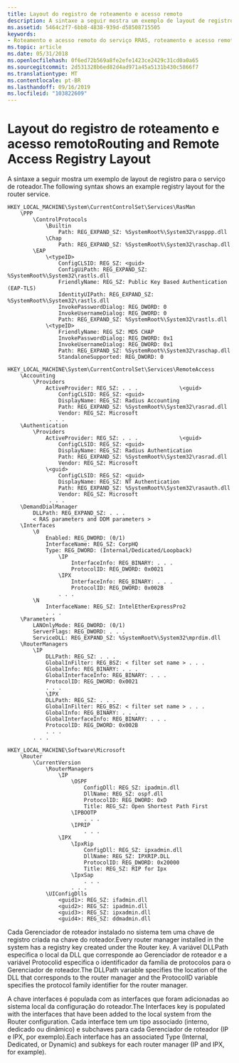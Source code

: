 ```yaml
---
title: Layout do registro de roteamento e acesso remoto
description: A sintaxe a seguir mostra um exemplo de layout de registro para o serviço de roteador.
ms.assetid: 5464c2f7-6bb8-4838-939d-d58508715505
keywords:
- Roteamento e acesso remoto do serviço RRAS, roteamento e acesso remoto
ms.topic: article
ms.date: 05/31/2018
ms.openlocfilehash: 0f6ed72b569a8fe2efe1423ce2429c31cd0a0a65
ms.sourcegitcommit: 2d531328b6ed82d4ad971a45a5131b430c5866f7
ms.translationtype: MT
ms.contentlocale: pt-BR
ms.lasthandoff: 09/16/2019
ms.locfileid: "103822609"
---
```

# <a name="routing-and-remote-access-registry-layout"></a><span data-ttu-id="bb9d1-104">Layout do registro de roteamento e acesso remoto</span><span class="sxs-lookup"><span data-stu-id="bb9d1-104">Routing and Remote Access Registry Layout</span></span>

<span data-ttu-id="bb9d1-105">A sintaxe a seguir mostra um exemplo de layout de registro para o serviço de roteador.</span><span class="sxs-lookup"><span data-stu-id="bb9d1-105">The following syntax shows an example registry layout for the router service.</span></span>

``` syntax
HKEY_LOCAL_MACHINE\System\CurrentControlSet\Services\RasMan 
    \PPP
        \ControlProtocols
            \Builtin
                Path: REG_EXPAND_SZ: %SystemRoot%\System32\rasppp.dll
            \Chap
                Path: REG_EXPAND_SZ: %SystemRoot%\System32\raschap.dll
        \EAP 
            \<typeID> 
                ConfigCLSID: REG_SZ: <guid> 
                ConfigUiPath: REG_EXPAND_SZ: %SystemRoot%\System32\rastls.dll 
                FriendlyName: REG_SZ: Public Key Based Authentication (EAP-TLS) 
                IdentityUIPath: REG_EXPAND_SZ: %SystemRoot%\System32\rastls.dll 
                InvokePasswordDialog: REG_DWORD: 0 
                InvokeUsernameDialog: REG_DWORD: 0 
                Path: REG_EXPAND_SZ: %SystemRoot%\System32\rastls.dll 
            \<typeID> 
                FriendlyName: REG_SZ: MD5 CHAP 
                InvokePasswordDialog: REG_DWORD: 0x1 
                InvokeUsernameDialog: REG_DWORD: 0x1 
                Path: REG_EXPAND_SZ: %SystemRoot%\System32\raschap.dll 
                StandaloneSupported: REG_DWORD: 0 
 
HKEY_LOCAL_MACHINE\System\CurrentControlSet\Services\RemoteAccess 
    \Accounting 
        \Providers 
            ActiveProvider: REG_SZ: . . .             \<guid>
                ConfigCLSID: REG_SZ: <guid>
                DisplayName: REG_SZ: Radius Accounting
                Path: REG_EXPAND_SZ: %SystemRoot%\System32\rasrad.dll
                Vendor: REG_SZ: Microsoft
             . . . 
    \Authentication 
        \Providers 
            ActiveProvider: REG_SZ: . . .             \<guid>
                ConfigCLSID: REG_SZ: <guid>
                DisplayName: REG_SZ: Radius Authentication
                Path: REG_EXPAND_SZ: %SystemRoot%\System32\rasrad.dll
                Vendor: REG_SZ: Microsoft
            \<guid>
                ConfigCLSID: REG_SZ: <guid>
                DisplayName: REG_SZ: NT Authentication
                Path: REG_EXPAND_SZ: %SystemRoot%\System32\rasauth.dll
                Vendor: REG_SZ: Microsoft
             . . . 
    \DemandDialManager
        DLLPath: REG_EXPAND_SZ: . . . 
        < RAS parameters and DDM parameters > 
    \Interfaces
        \0
            Enabled: REG_DWORD: (0/1) 
            InterfaceName: REG_SZ: CorpHQ 
            Type: REG_DWORD: (Internal/Dedicated/Loopback) 
                \IP
                    InterfaceInfo: REG_BINARY: . . . 
                    ProtocolID: REG_DWORD: 0x0021 
                \IPX
                    InterfaceInfo: REG_BINARY: . . . 
                    ProtocolID: REG_DWORD: 0x002B
                . . . 
        \N
            InterfaceName: REG_SZ: IntelEtherExpressPro2 
            . . . 
    \Parameters 
        LANOnlyMode: REG_DWORD: (0/1) 
        ServerFlags: REG_DWORD: . . . 
        ServiceDLL: REG_EXPAND_SZ: %SystemRoot%\System32\mprdim.dll
    \RouterManagers 
        \IP 
            DLLPath: REG_SZ: . . . 
            GlobalInFilter: REG_BSZ: < filter set name > . . . 
            GlobalInfo: REG_BINARY: . . . 
            GlobalInterfaceInfo: REG_BINARY: . . . 
            ProtocolID: REG_DWORD: 0x0021 
            . . . 
            \IPX 
            DLLPath: REG_SZ: . . . 
            GlobalInFilter: REG_BSZ: < filter set name > . . . 
            GlobalInfo: REG_BINARY: . . . 
            GlobalInterfaceInfo: REG_BINARY: . . . 
            ProtocolID: REG_DWORD: 0x002B 
            . . . 
        . . .
 
HKEY_LOCAL_MACHINE\Software\Microsoft 
    \Router 
        \CurrentVersion 
            \RouterManagers 
                \IP 
                    \OSPF 
                        ConfigDll: REG_SZ: ipadmin.dll 
                        DllName: REG_SZ: ospf.dll 
                        ProtocolID: REG_DWORD: 0xD 
                        Title: REG_SZ: Open Shortest Path First 
                    \IPBOOTP
                        . . . 
                    \IPRIP
                        . . . 
                \IPX 
                    \IpxRip 
                        ConfigDll: REG_SZ: ipxadmin.dll 
                        DllName: REG_SZ: IPXRIP.DLL 
                        ProtocolID: REG_DWORD: 0x20000 
                        Title: REG_SZ: RIP for Ipx 
                    \IpxSap
                        . . . 
                    . . . 
            \UIConfigDlls 
                <guid1>: REG_SZ: ifadmin.dll 
                <guid2>: REG_SZ: ipadmin.dll 
                <guid3>: REG_SZ: ipxadmin.dll 
                <guid4>: REG_SZ: ddmadmin.dll
```

<span data-ttu-id="bb9d1-106">Cada Gerenciador de roteador instalado no sistema tem uma chave de registro criada na chave do roteador.</span><span class="sxs-lookup"><span data-stu-id="bb9d1-106">Every router manager installed in the system has a registry key created under the Router key.</span></span> <span data-ttu-id="bb9d1-107">A variável DLLPath especifica o local da DLL que corresponde ao Gerenciador de roteador e a variável Protocolid especifica o identificador da família de protocolos para o Gerenciador de roteador.</span><span class="sxs-lookup"><span data-stu-id="bb9d1-107">The DLLPath variable specifies the location of the DLL that corresponds to the router manager and the ProtocolID variable specifies the protocol family identifier for the router manager.</span></span>

<span data-ttu-id="bb9d1-108">A chave interfaces é populada com as interfaces que foram adicionadas ao sistema local da configuração do roteador.</span><span class="sxs-lookup"><span data-stu-id="bb9d1-108">The Interfaces key is populated with the interfaces that have been added to the local system from the Router configuration.</span></span> <span data-ttu-id="bb9d1-109">Cada interface tem um tipo associado (interno, dedicado ou dinâmico) e subchaves para cada Gerenciador de roteador (IP e IPX, por exemplo).</span><span class="sxs-lookup"><span data-stu-id="bb9d1-109">Each interface has an associated Type (Internal, Dedicated, or Dynamic) and subkeys for each router manager (IP and IPX, for example).</span></span>

 

 




